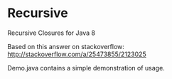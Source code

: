 # Recursive
Recursive Closures for Java 8

Based on this answer on stackoverflow: http://stackoverflow.com/a/25473855/2123025

Demo.java contains a simple demonstration of usage.
